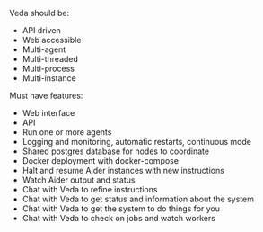 Veda should be:
* API driven
* Web accessible
* Multi-agent
* Multi-threaded
* Multi-process
* Multi-instance

Must have features:
* Web interface
* API
* Run one or more agents
* Logging and monitoring, automatic restarts, continuous mode
* Shared postgres database for nodes to coordinate
* Docker deployment with docker-compose
* Halt and resume Aider instances with new instructions
* Watch Aider output and status
* Chat with Veda to refine instructions
* Chat with Veda to get status and information about the system
* Chat with Veda to get the system to do things for you
* Chat with Veda to check on jobs and watch workers